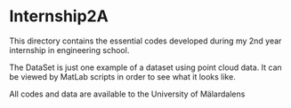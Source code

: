 # Internship2A

This directory contains the essential codes developed during my 2nd year internship in engineering school. 

The DataSet is just one example of a dataset using point cloud data. It can be viewed by MatLab scripts in order to see what it looks like.



All codes and data are available to the University of Mälardalens
